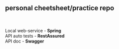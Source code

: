 ## personal cheetsheet/practice repo
<br><br>
Local web-service - <b>Spring</b><br>
API auto tests - <b>RestAssured</b><br>
API doc - <b>Swagger</b>
